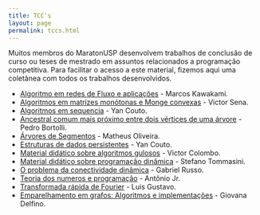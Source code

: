 ```yaml
---
title: TCC's
layout: page
permalink: tccs.html
---
```


Muitos membros do MaratonUSP desenvolvem trabalhos de conclusão de curso ou teses de mestrado em assuntos relacionados a programação competitiva. Para facilitar o acesso a este material, fizemos aqui uma coletânea com todos os trabalhos desenvolvidos.

- [Algoritmo em redes de Fluxo e aplicações](https://linux.ime.usp.br/~marcosk/mac0499/files/monografia.pdf) - Marcos Kawakami.
- [Algoritmos em matrizes monótonas e Monge convexas](http://linux.ime.usp.br/~victorsenam/mac0499/monografia/main.pdf) - Victor Sena.
- [Algoritmos em sequencia](https://bcc.ime.usp.br/tccs/2016/yancouto/tcc.pdf) - Yan Couto.
- [Ancestral comum mais próximo entre dois vértices de uma árvore](https://linux.ime.usp.br/~bortolli/mac0499/monografia.pdf) - Pedro Bortolli.
- [Árvores de Segmentos](https://linux.ime.usp.br/~matheusmso/mac0499/monografia.pdf) - Matheus Oliveira.
- [Estruturas de dados persistentes](https://yancouto.github.io/mestrado/thesis.pdf) - Yan Couto.
- [Material didático sobre algoritmos gulosos](https://linux.ime.usp.br/~colombo/mac0499/monografia.pdf) - Victor Colombo.
- [Material didático sobre programação dinâmica](https://bcc.ime.usp.br/tccs/2014/stefanot/template.pdf) - Stefano Tommasini.
- [O problema da conectividade dinâmica](https://linux.ime.usp.br/~gabrielrc/mac0499/monografia.pdf) - Gabriel Russo.
- [Teoria dos numeros e programação](https://github.com/AntonioRoberto/monografia/blob/master/main.pdf) - Antônio Jr.
- [Transformada rápida de Fourier](https://linux.ime.usp.br/~lgbitencourt/mac0499/monografia.pdf) - Luis Gustavo.
- [Emparelhamento em grafos: Algoritmos e implementações](https://bcc.ime.usp.br/tccs/2017/gigd/monografia.pdf) - Giovana Delfino.
